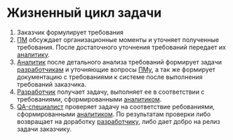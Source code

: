 # Жизненный цикл задачи

1. Заказчик формулирует требования
1. [ПМ][PM] обсуждает организационные моменты и уточняет полученные требования. После достаточного уточнения требований передает их [аналитику][analytic].
1. [Аналитик][analytic] после детального анализа требований формирует задачи [разработчикам][developer] и уточняющие вопросы [ПМу][PM], а так же формирует документацию с требованиями к системе после выполнения требований заказчика.
1. [Разработчик][developer] получает задачу, выполняет ее в соответствии с требованиями, сформированными [аналитиком][analytic].
1. [QA-специалист][QA] проверяет задачу на соответствие ребованиями, сформированными [аналитиком][analytic]. По результатам проверки либо возвращает на доработку [разработчику][developer], либо дает добро на релиз задачи заказчику.



[PM]: roles/PM.md
[analytic]: roles/analytic.md
[developer]: roles/developer.md
[QA]: roles/QA.md
